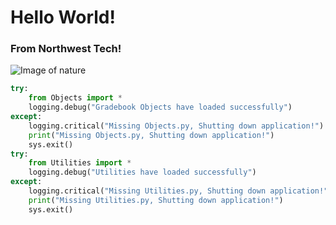 # Hello World!
### From Northwest Tech!
![Image of nature](https://images.pexels.com/photos/3225517/pexels-photo-3225517.jpeg?auto=compress&cs=tinysrgb&w=1260&h=750&dpr=1)
```python 
try:
    from Objects import *
    logging.debug("Gradebook Objects have loaded successfully")
except:
    logging.critical("Missing Objects.py, Shutting down application!")
    print("Missing Objects.py, Shutting down application!")
    sys.exit()
try:
    from Utilities import *
    logging.debug("Utilities have loaded successfully")
except:
    logging.critical("Missing Utilities.py, Shutting down application!")
    print("Missing Utilities.py, Shutting down application!")
    sys.exit()

```
